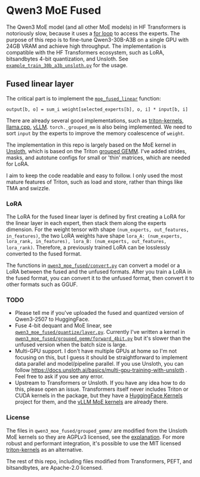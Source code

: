 # Qwen3 MoE Fused

The Qwen3 MoE model (and all other MoE models) in HF Transformers is notoriously slow, because it uses a [for loop](https://github.com/huggingface/transformers/blob/bdf5fb70aa11782cce22027d76879f71f4e41c1e/src/transformers/models/qwen3_moe/modular_qwen3_moe.py#L103) to access the experts. The purpose of this repo is to fine-tune Qwen3-30B-A3B on a single GPU with 24GB VRAM and achieve high throughput. The implementation is compatible with the HF Transformers ecosystem, such as LoRA, bitsandbytes 4-bit quantization, and Unsloth. See [`example_train_30b_a3b_unsloth.py`](https://github.com/woct0rdho/transformers-qwen3-moe-fused/blob/master/example_train_30b_a3b_unsloth.py) for the usage.

## Fused linear layer

The critical part is to implement the [`moe_fused_linear`](https://github.com/woct0rdho/transformers-qwen3-moe-fused/blob/master/qwen3_moe_fused/functional.py) function:
```
output[b, o] = sum_i weight[selected_experts[b], o, i] * input[b, i]
```
There are already several good implementations, such as [triton-kernels](https://github.com/triton-lang/triton/blob/dd1c3d429d1c24904722ac699ea5750bc694c4d6/python/triton_kernels/triton_kernels/matmul_ogs.py), [llama.cpp](https://github.com/ggml-org/llama.cpp/blob/a0535ffa0d35fccfec3e1a0a3bfc9dbb6054d7c0/ggml/src/ggml-cuda/ggml-cuda.cu#L2065), [vLLM](https://github.com/vllm-project/vllm/blob/015fab8c2fa4db8776f7e91abd50371911673d88/vllm/model_executor/layers/fused_moe/fused_moe.py). `torch._grouped_mm` is also being implemented. We need to sort `input` by the experts to improve the memory coalescence of `weight`.

The implementation in this repo is largely based on the MoE kernel in [Unsloth](https://github.com/unslothai/unsloth/blob/2bfc39b6387577457834059c59f83fcdb954c9bd/unsloth/kernels/moe), which is based on the Triton [grouped GEMM](https://triton-lang.org/main/getting-started/tutorials/08-grouped-gemm.html). I've added strides, masks, and autotune configs for small or 'thin' matrices, which are needed for LoRA.

I aim to keep the code readable and easy to follow. I only used the most mature features of Triton, such as load and store, rather than things like TMA and swizzle.

### LoRA

The LoRA for the fused linear layer is defined by first creating a LoRA for the linear layer in each expert, then stack them along the experts dimension. For the weight tensor with shape `(num_experts, out_features, in_features)`, the two LoRA weights have shape `lora_A: (num_experts, lora_rank, in_features), lora_B: (num_experts, out_features, lora_rank)`. Therefore, a previously trained LoRA can be losslessly converted to the fused format.

The functions in [`qwen3_moe_fused/convert.py`](https://github.com/woct0rdho/transformers-qwen3-moe-fused/blob/master/qwen3_moe_fused/convert.py) can convert a model or a LoRA between the fused and the unfused formats. After you train a LoRA in the fused format, you can convert it to the unfused format, then convert it to other formats such as GGUF.

### TODO

* Please tell me if you've uploaded the fused and quantized version of Qwen3-2507 to HuggingFace.
* Fuse 4-bit dequant and MoE linear, see [`qwen3_moe_fused/quantize/layer.py`](https://github.com/woct0rdho/transformers-qwen3-moe-fused/blob/master/qwen3_moe_fused/quantize/layer.py). Currently I've written a kernel in [`qwen3_moe_fused/grouped_gemm/forward_4bit.py`](https://github.com/woct0rdho/transformers-qwen3-moe-fused/blob/master/qwen3_moe_fused/grouped_gemm/forward_4bit.py) but it's slower than the unfused version when the batch size is large.
* Multi-GPU support. I don't have multiple GPUs at home so I'm not focusing on this, but I guess it should be straightforward to implement data parallel and model/pipeline parallel. If you use Unsloth, you can follow https://docs.unsloth.ai/basics/multi-gpu-training-with-unsloth . Feel free to ask if you see any error.
* Upstream to Transformers or Unsloth. If you have any idea how to do this, please open an issue. Transformers itself never includes Triton or CUDA kernels in the package, but they have a [HuggingFace Kernels](https://github.com/huggingface/kernels) project for them, and the [vLLM MoE kernels](https://huggingface.co/kernels-community/moe) are already there.

### License

The files in `qwen3_moe_fused/grouped_gemm/` are modified from the Unsloth MoE kernels so they are AGPLv3 licensed, see the [explanation](https://github.com/unslothai/unsloth/discussions/2890#discussioncomment-13675890). For more robust and performant integration, it's possible to use the MIT licensed [triton-kernels](https://github.com/triton-lang/triton/tree/main/python/triton_kernels/triton_kernels) as an alternative.

The rest of this repo, including files modified from Transformers, PEFT, and bitsandbytes, are Apache-2.0 licensed.
